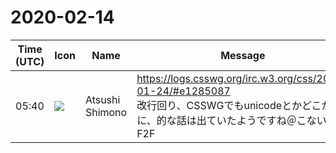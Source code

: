 # 2020-02-14

|Time (UTC)|Icon|Name|Message|
|---|---|---|---|
|05:40|![](https://secure.gravatar.com/avatar/3f82b853a23d9a6d1ce612d83f3a3a54.jpg?s=72&d=https%3A%2F%2Fa.slack-edge.com%2Fdf10d%2Fimg%2Favatars%2Fava_0008-72.png)|Atsushi Shimono|<https://logs.csswg.org/irc.w3.org/css/2020-01-24/#e1285087><br>改行回り、CSSWGでもunicodeとかどこかに、的な話は出ていたようですね＠こないだのF2F|
